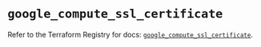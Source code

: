 # `google_compute_ssl_certificate`

Refer to the Terraform Registry for docs: [`google_compute_ssl_certificate`](https://registry.terraform.io/providers/hashicorp/google/6.41.0/docs/resources/compute_ssl_certificate).
